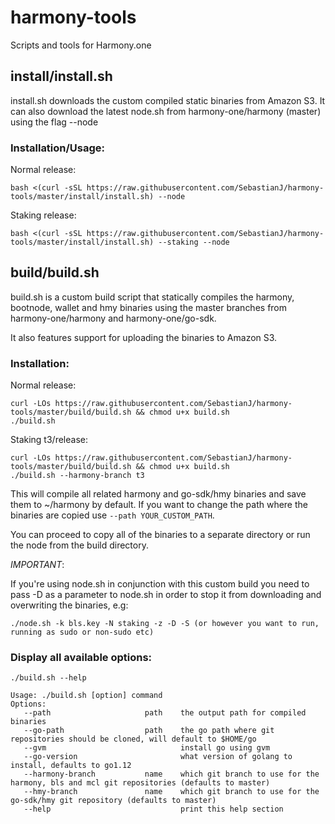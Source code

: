 # harmony-tools
Scripts and tools for Harmony.one

## install/install.sh
install.sh downloads the custom compiled static binaries from Amazon S3. It can also download the latest node.sh from harmony-one/harmony (master) using the flag --node

### Installation/Usage:

Normal release:
```
bash <(curl -sSL https://raw.githubusercontent.com/SebastianJ/harmony-tools/master/install/install.sh) --node
```

Staking release:
```
bash <(curl -sSL https://raw.githubusercontent.com/SebastianJ/harmony-tools/master/install/install.sh) --staking --node
```

## build/build.sh
build.sh is a custom build script that statically compiles the harmony, bootnode, wallet and hmy binaries using the master branches from harmony-one/harmony and harmony-one/go-sdk.

It also features support for uploading the binaries to Amazon S3.

### Installation:

Normal release:
```
curl -LOs https://raw.githubusercontent.com/SebastianJ/harmony-tools/master/build/build.sh && chmod u+x build.sh
./build.sh
```

Staking t3/release:
```
curl -LOs https://raw.githubusercontent.com/SebastianJ/harmony-tools/master/build/build.sh && chmod u+x build.sh
./build.sh --harmony-branch t3
```

This will compile all related harmony and go-sdk/hmy binaries and save them to ~/harmony by default. If you want to change the path where the binaries are copied use `--path YOUR_CUSTOM_PATH`.

You can proceed to copy all of the binaries to a separate directory or run the node from the build directory.

*IMPORTANT*:

If you're using node.sh in conjunction with this custom build you need to pass -D as a parameter to node.sh in order to stop it from downloading and overwriting the binaries, e.g:

```
./node.sh -k bls.key -N staking -z -D -S (or however you want to run, running as sudo or non-sudo etc)
```

### Display all available options:
```
./build.sh --help
```

```
Usage: ./build.sh [option] command
Options:
   --path                     path    the output path for compiled binaries
   --go-path                  path    the go path where git repositories should be cloned, will default to $HOME/go
   --gvm                              install go using gvm
   --go-version                       what version of golang to install, defaults to go1.12
   --harmony-branch           name    which git branch to use for the harmony, bls and mcl git repositories (defaults to master)
   --hmy-branch               name    which git branch to use for the go-sdk/hmy git repository (defaults to master)
   --help                             print this help section
```
